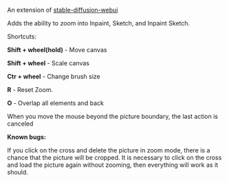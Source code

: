 An extension of [stable-diffusion-webui](https://github.com/AUTOMATIC1111/stable-diffusion-webui)

Adds the ability to zoom into Inpaint, Sketch, and Inpaint Sketch.

Shortcuts:

**Shift + wheel(hold)** - Move canvas

**Shift + wheel** - Scale canvas

**Ctr + wheel** - Change brush size

**R** - Reset Zoom.

**O** - Overlap all elements and back


When you move the mouse beyond the picture boundary, the last action is canceled

**Known bugs:**

If you click on the cross and delete the picture in zoom mode, there is a chance that the picture will be cropped. It is necessary to click on the cross and load the picture again without zooming, then everything will work as it should.
